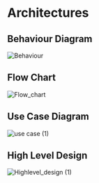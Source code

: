 # Architectures
## Behaviour Diagram
![Behaviour](https://user-images.githubusercontent.com/89739360/132559411-7694a63e-9a1e-407b-a0f4-0629daf27eaf.png)
## Flow Chart
![Flow_chart](https://user-images.githubusercontent.com/89739360/132558583-4f43d7e4-bb9c-45fc-ada6-f53a87458cef.png)
## Use Case Diagram
![use case (1)](https://user-images.githubusercontent.com/89739360/132558824-658dce3a-5a5e-4314-b249-3922f77f05d8.png)
## High Level Design
![Highlevel_design (1)](https://user-images.githubusercontent.com/89739360/132558844-fe686fdc-eda6-407e-a3f1-e7ab6bac17b7.png)
